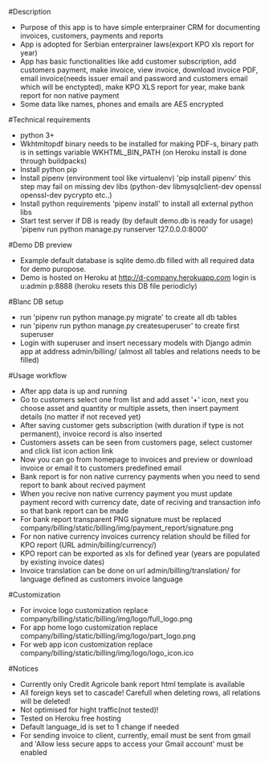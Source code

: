 #Description
- Purpose of this app is to have simple enterprainer CRM for documenting invoices, customers, payments and reports
- App is adopted for Serbian enterprainer laws(export KPO xls report for year)
- App has basic functionalities like add customer subscription, add customers payment, make invoice, view invoice, download invoice PDF, email invoice(needs issuer email and password and customers email which will be enctypted), make KPO XLS report for year, make bank report for non native payment
- Some data like names, phones and emails are AES encrypted

#Technical requirements
- python 3+
- Wkhtmltopdf binary needs to be installed for making PDF-s, binary path is in settings variable WKHTML_BIN_PATH (on Heroku install is done through buildpacks)
- Install python pip
- Install pipenv (environment tool like virtualenv) 'pip install pipenv' this step may fail on missing dev libs (python-dev libmysqlclient-dev openssl openssl-dev pycrypto etc..)
- Install python requirements 'pipenv install' to install all external python libs
- Start test server if DB is ready (by default demo.db is ready for usage) 'pipenv run python manage.py runserver 127.0.0.0:8000'

#Demo DB preview
- Example default database is sqlite demo.db filled with all required data for demo puropose.
- Demo is hosted on Heroku at http://d-company.herokuapp.com login is u:admin p:8888 (heroku resets this DB file periodicly)

#Blanc DB setup
- run 'pipenv run python manage.py migrate' to create all db tables
- run 'pipenv run python manage.py createsuperuser' to create first superuser
- Login with superuser and insert necessary models with Django admin app at address admin/billing/ (almost all tables and relations needs to be filled)

#Usage workflow
- After app data is up and running
- Go to customers select one from list and add asset '+' icon, next you choose asset and quantity or multiple assets, then insert payment details (no matter if not receved yet)
- After saving customer gets subscription (with duration if type is not permanent), invoice record is also inserted
- Customers assets can be seen from customers page, select customer and click list icon action link
- Now you can go from homepage to invoices and preview or download invoice or email it to customers predefined email
- Bank report is for non native currency payments when you need to send report to bank about recived payment
- When you recive non native currency payment you must update payment record with currency date, date of reciving and transaction info so that bank report can be made
- For bank report transparent PNG signature must be replaced company/billing/static/billing/img/payment_report/signature.png
- For non native currency invoices currency relation should be filled for KPO report (URL admin/billing/currency/)
- KPO report can be exported as xls for defined year (years are populated by existing invoice dates)
- Invoice translation can be done on url admin/billing/translation/ for language defined as customers invoice language

#Customization
- For invoice logo customization replace company/billing/static/billing/img/logo/full_logo.png
- For app home logo customization replace company/billing/static/billing/img/logo/part_logo.png
- For web app icon customization replace company/billing/static/billing/img/logo/logo_icon.ico

#Notices
- Currently only Credit Agricole bank report html template is available
- All foreign keys set to cascade! Carefull when deleting rows, all relations will be deleted!
- Not optimised for hight traffic(not tested)!
- Tested on Heroku free hosting
- Default language_id is set to 1 change if needed
- For sending invoice to client, currently, email must be sent from gmail and 'Allow less secure apps to access your Gmail account' must be enabled
